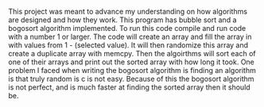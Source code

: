 This project was meant to advance my understanding on how algorithms are designed and how they work. This program has bubble sort and a bogosort algorithm implemented. To run this code compile and run code with a number 1 or larger. The code will create an array and fill the array in with values from 1 - (selected value). It will then randomize this array and create a duplicate array with memcpy. Then the algoirthms will sort each of one of their arrays and print out the sorted array with how long it took. 
One problem I faced when writing the bogosort algorithm is finding an algorithm is that truly random is c is not easy. Because of this the bogosort algorithm is not perfect, and is much faster at finding the sorted array then it should be. 
